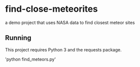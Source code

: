 # find-close-meteorites
a demo project that uses NASA data to find closest meteor sites

## Running

This project requires Python 3 and the requests package.

'python find_meteors.py'
